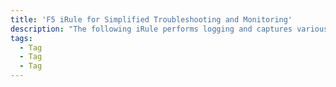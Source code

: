 ```yaml
---
title: 'F5 iRule for Simplified Troubleshooting and Monitoring'
description: "The following iRule performs logging and captures various information related to incoming HTTP requests and responses. Here's a breakdown of what the iRule does."
tags:
  - Tag
  - Tag
  - Tag
---
```

